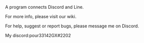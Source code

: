 A program connects Discord and Line.

For more info, please visit our wiki.

For help, suggest or report bugs, please message me on Discord.

My discord:pour33142GX#2202
